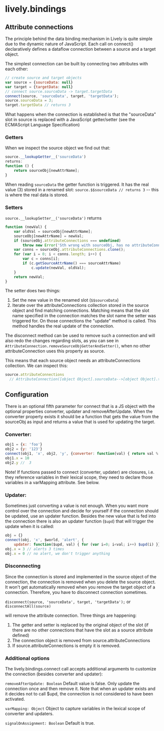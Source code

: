 # lively.bindings

## Attribute connections

The principle behind the data binding mechanism in Lively is quite simple due to the dynamic nature of JavaScript.  Each call on connect() declaratively defines a dataflow connection between a source and a target object.

The simplest connection can be built by connecting two attributes with each other:

```js
// create source and target objects
var source = {sourceData: null}
var target = {targetData: null}
// connect source.sourceData -> target.targetData
connect(source, 'sourceData', target, 'targetData');
source.sourceData = 3;
target.targetData // returns 3
```

What happens when the connection is established is that the "sourceData" slot in source is replaced with a JavaScript getter/setter (see the ECMAScript Language Specification)


### Getters

When we inspect the source object we find out that:

```js
source.__lookupGetter__('sourceData')
returns:
function () {
    return sourceObj[newAttrName];
}
```

When reading `sourceData` the getter function is triggered. It has the real value (3) stored in a renamed slot:
`source.$$sourceData // returns 3` -- this is where the real data is stored.


### Setters
`source.__lookupSetter__('sourceData')`
returns

```js
function (newVal) {
    var oldVal = sourceObj[newAttrName];
    sourceObj[newAttrName] = newVal;
    if (sourceObj.attributeConnections === undefined)
        throw new Error('Sth wrong with sourceObj, has no attributeConnections');
    var conns = sourceObj.attributeConnections.clone();
    for (var i = 0; i < conns.length; i++) {
        var c = conns[i];
        if (c.getSourceAttrName() === sourceAttrName)
            c.update(newVal, oldVal);
    }
    return newVal;
}
```

The setter does two things:

1. Set the new value in the renamed slot (`$$sourceData`)
2. Iterate over the attributeConnections collection stored in the source object and find matching connections.  Matching means that the slot name specified in the connection matches the slot name the setter was triggered for.  On those connections the "update" method is called.  This method handles the real update of the connection.

The disconnect method can be used to remove such  a connection and will also redo the changes regarding slots, as you can see in `AttributeConnection.removeSourceObjGetterAndSetter()`, when no other attributeConnection uses this property as source.

This means that each source object needs an attributeConnections collection. We can inspect this:

```js
source.attributeConnections
  // AttributeConnection([object Object].sourceData-->[object Object].targetData)
```

## Configuration

There is  an optional fifth parameter for connect that is a JS object with the optional properties converter, updater and removeAfterUpdate. When the converter property exists it should be a function that gets the value from the sourceObj as input and returns a value that is used for updating the target.

### Converter:

```js
obj1 = {x: 'foo'}
obj2 = {y: '123'}
connect(obj1, 'x', obj2, 'y', {converter: function(val) { return val % 7 }})
obj1.x = 10
obj2.y //  3
```

Note! If functions passed to connect (converter, updater) are closures, i.e. they reference variables in their lexical scope, they need to declare those variables in a varMapping attribute. See below.

### Updater:

Sometimes just converting a value is not enough. When you want more control over the connection and decide for yourself if the connection should be updated, use an updater function. Besides the new value that is fed into the connection there is also an updater function (`$upd`) that will trigger the update when it is called:

```js
obj = {}
connect(obj, 'x', $world, 'alert', {
    updater: function($upd, val) { for (var i=0; i<val; i++) $upd(i) }})
obj.x = 3 // alerts 3 times
obj.x = 0 // no alert, we don't trigger anything
```

### Disconnecting

Since the connection is stored and implemented in the source object of the connection, the connection is removed when you delete the source object. It won't get automatically removed when you remove the target object of a connection. Therefore, you have to disconnect connection sometimes.

`disconnect(source, 'sourceData', target, 'targetData');`
or
`disconnectAll(source)`

will remove the attribute connection. Three things are happening:
1. The getter and setter is replaced by the original object of the slot (if there are no other connections that have the slot as a source attribute defined)
2. The connection object is removed from source.attributeConnections
3. If source.attributeConnections is empty it is removed.

### Additional options

The lively.bindings.connect call accepts additional arguments to customize the connection (besides converter and updater):

`removeAfterUpdate: Boolean`
  Default value is false. Only update the connection once and then remove it. Note that when an updater exists and it decides not to call $upd, the connection is not considered to have been activated.

`varMapping: Object`
  Object to capture variables in the lexical scope of converter and updaters.

`signalOnAssignment: Boolean`
  Default is true.

